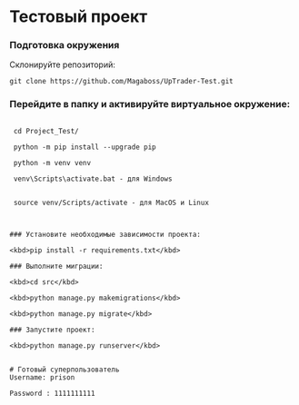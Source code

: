 # Тестовый проект
### Подготовка окружения
Склонируйте репозиторий:
````
git clone https://github.com/Magaboss/UpTrader-Test.git

````
### Перейдите в папку и активируйте виртуальное окружение:

```

 cd Project_Test/

 python -m pip install --upgrade pip

 python -m venv venv

 venv\Scripts\activate.bat - для Windows
 
 
 source venv/Scripts/activate - для MacOS и Linux
 


### Установите необходимые зависимости проекта:

<kbd>pip install -r requirements.txt</kbd>

### Выполните миграции:

<kbd>cd src</kbd>
  
<kbd>python manage.py makemigrations</kbd>
  
<kbd>python manage.py migrate</kbd>

### Запустите проект:

<kbd>python manage.py runserver</kbd>


# Готовый суперпользователь 
Username: prison

Password : 1111111111
